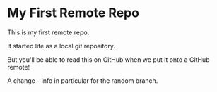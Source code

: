 # My First Remote Repo

This is my first remote repo.

It started life as a local git repository.

But you'll be able to read this on GitHub when we put it onto a GitHub remote!

A change - info in particular for the random branch.
